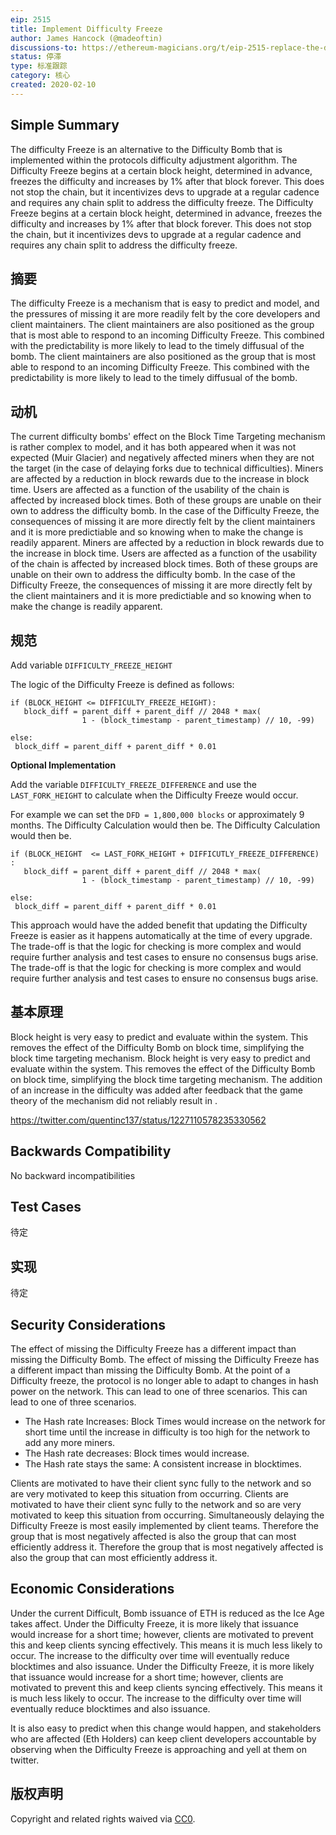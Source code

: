 ```yaml
---
eip: 2515
title: Implement Difficulty Freeze
author: James Hancock (@madeoftin)
discussions-to: https://ethereum-magicians.org/t/eip-2515-replace-the-difficulty-bomb-with-a-difficulty-freeze/3995
status: 停滞
type: 标准跟踪
category: 核心
created: 2020-02-10
---
```



## Simple Summary
The difficulty Freeze is an alternative to the Difficulty Bomb that is implemented within the protocols difficulty adjustment algorithm. The Difficulty Freeze begins at a certain block height, determined in advance, freezes the difficulty and increases by 1% after that block forever. This does not stop the chain, but it incentivizes devs to upgrade at a regular cadence and requires any chain split to address the difficulty freeze. The Difficulty Freeze begins at a certain block height, determined in advance, freezes the difficulty and increases by 1% after that block forever. This does not stop the chain, but it incentivizes devs to upgrade at a regular cadence and requires any chain split to address the difficulty freeze.

## 摘要
The difficulty Freeze is a mechanism that is easy to predict and model, and the pressures of missing it are more readily felt by the core developers and client maintainers. The client maintainers are also positioned as the group that is most able to respond to an incoming Difficulty Freeze. This combined with the predictability is more likely to lead to the timely diffusual of the bomb. The client maintainers are also positioned as the group that is most able to respond to an incoming Difficulty Freeze. This combined with the predictability is more likely to lead to the timely diffusual of the bomb.


## 动机
The current difficulty bombs' effect on the Block Time Targeting mechanism is rather complex to model, and it has both appeared when it was not expected (Muir Glacier) and negatively affected miners when they are not the target (in the case of delaying forks due to technical difficulties). Miners are affected by a reduction in block rewards due to the increase in block time. Users are affected as a function of the usability of the chain is affected by increased block times. Both of these groups are unable on their own to address the difficulty bomb. In the case of the Difficulty Freeze, the consequences of missing it are more directly felt by the client maintainers and it is more predictiable and so knowing when to make the change is readily apparent. Miners are affected by a reduction in block rewards due to the increase in block time. Users are affected as a function of the usability of the chain is affected by increased block times. Both of these groups are unable on their own to address the difficulty bomb. In the case of the Difficulty Freeze, the consequences of missing it are more directly felt by the client maintainers and it is more predictiable and so knowing when to make the change is readily apparent.

## 规范

Add variable `DIFFICULTY_FREEZE_HEIGHT`


The logic of the Difficulty Freeze is defined as follows:

```
if (BLOCK_HEIGHT <= DIFFICULTY_FREEZE_HEIGHT):
   block_diff = parent_diff + parent_diff // 2048 * max(
                1 - (block_timestamp - parent_timestamp) // 10, -99)

else:
 block_diff = parent_diff + parent_diff * 0.01
```

**Optional Implementation**

Add the variable `DIFFICULTY_FREEZE_DIFFERENCE` and use the `LAST_FORK_HEIGHT` to calculate when the Difficulty Freeze would occur.

For example we can set the `DFD = 1,800,000 blocks` or approximately 9 months. The Difficulty Calculation would then be. The Difficulty Calculation would then be.

```
if (BLOCK_HEIGHT  <= LAST_FORK_HEIGHT + DIFFICUTLY_FREEZE_DIFFERENCE) :
   block_diff = parent_diff + parent_diff // 2048 * max(
                1 - (block_timestamp - parent_timestamp) // 10, -99)

else:
 block_diff = parent_diff + parent_diff * 0.01
```

This approach would have the added benefit that updating the Difficulty Freeze is easier as it happens automatically at the time of every upgrade. The trade-off is that the logic for checking is more complex and would require further analysis and test cases to ensure no consensus bugs arise. The trade-off is that the logic for checking is more complex and would require further analysis and test cases to ensure no consensus bugs arise.

## 基本原理
Block height is very easy to predict and evaluate within the system. This removes the effect of the Difficulty Bomb on block time, simplifying the block time targeting mechanism. Block height is very easy to predict and evaluate within the system. This removes the effect of the Difficulty Bomb on block time, simplifying the block time targeting mechanism. The addition of an increase in the difficulty was added after feedback that the game theory of the mechanism did not reliably result in .

https://twitter.com/quentinc137/status/1227110578235330562

## Backwards Compatibility
No backward incompatibilities

## Test Cases
待定
## 实现
待定

## Security Considerations
The effect of missing the Difficulty Freeze has a different impact than missing the Difficulty Bomb. The effect of missing the Difficulty Freeze has a different impact than missing the Difficulty Bomb. At the point of a Difficulty freeze, the protocol is no longer able to adapt to changes in hash power on the network. This can lead to one of three scenarios. This can lead to one of three scenarios.

 - The Hash rate Increases: Block Times would increase on the network for short time until the increase in difficulty is too high for the network to add any more miners.
 - The Hash rate decreases: Block times would increase.
 - The Hash rate stays the same: A consistent increase in blocktimes.

Clients are motivated to have their client sync fully to the network and so are very motivated to keep this situation from occurring. Clients are motivated to have their client sync fully to the network and so are very motivated to keep this situation from occurring. Simultaneously delaying the Difficulty Freeze is most easily implemented by client teams. Therefore the group that is most negatively affected is also the group that can most efficiently address it. Therefore the group that is most negatively affected is also the group that can most efficiently address it.

## Economic Considerations

Under the current Difficult, Bomb issuance of ETH is reduced as the Ice Age takes affect. Under the Difficulty Freeze, it is more likely that issuance would increase for a short time; however, clients are motivated to prevent this and keep clients syncing effectively. This means it is much less likely to occur. The increase to the difficulty over time will eventually reduce blocktimes and also issuance. Under the Difficulty Freeze, it is more likely that issuance would increase for a short time; however, clients are motivated to prevent this and keep clients syncing effectively. This means it is much less likely to occur. The increase to the difficulty over time will eventually reduce blocktimes and also issuance.

It is also easy to predict when this change would happen, and stakeholders who are affected (Eth Holders) can keep client developers accountable by observing when the Difficulty Freeze is approaching and yell at them on twitter.

## 版权声明
Copyright and related rights waived via [CC0](../LICENSE.md).
